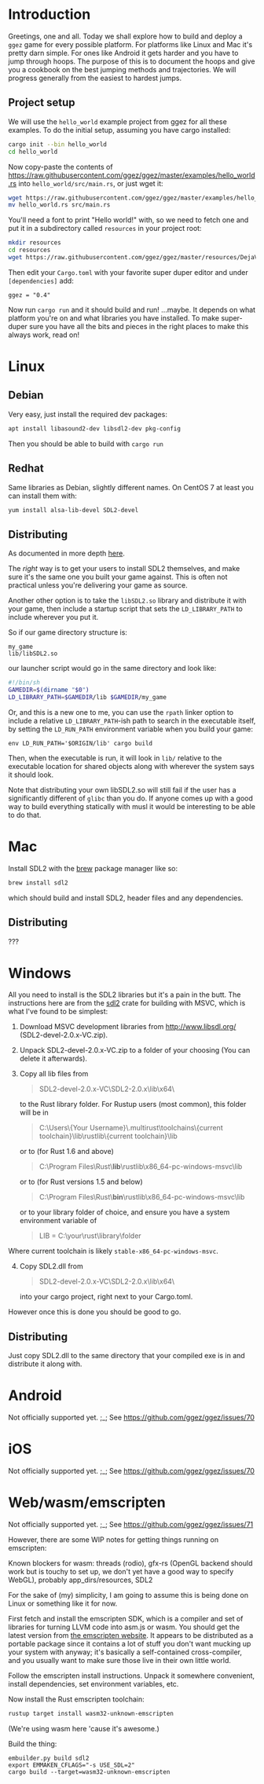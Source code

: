 # Introduction

Greetings, one and all.  Today we shall explore how to build and
deploy a `ggez` game for every possible platform.  For platforms like
Linux and Mac it's pretty darn simple.  For ones like Android it gets
harder and you have to jump through hoops.  The purpose of this is to
document the hoops and give you a cookbook on the best jumping methods
and trajectories.  We will progress generally from the easiest to
hardest jumps.

## Project setup

We will use the `hello_world` example project from ggez for all these
examples.  To do the initial setup, assuming you have cargo installed:

```sh
cargo init --bin hello_world
cd hello_world
```

Now copy-paste the contents of
<https://raw.githubusercontent.com/ggez/ggez/master/examples/hello_world.rs>
into `hello_world/src/main.rs`, or just wget it:

```sh
wget https://raw.githubusercontent.com/ggez/ggez/master/examples/hello_world.rs
mv hello_world.rs src/main.rs
```

You'll need a font to print "Hello world!" with, so we need to fetch one and
put it in a subdirectory called `resources` in your project root:

```sh
mkdir resources
cd resources
wget https://raw.githubusercontent.com/ggez/ggez/master/resources/DejaVuSerif.ttf
```

Then edit your `Cargo.toml` with your favorite super duper editor and under `[dependencies]` add:

```
ggez = "0.4"
```

Now run `cargo run` and it should build
and run!  ...maybe.  It depends on what platform you're on and what
libraries you have installed.  To make super-duper sure you have all
the bits and pieces in the right places to make this always work, read
on!

# Linux

## Debian

Very easy, just install the required dev packages:

```sh
apt install libasound2-dev libsdl2-dev pkg-config
```

Then you should be able to build with `cargo run`

## Redhat

Same libraries as Debian, slightly different names.  On CentOS 7 at least you can install them with:

```sh
yum install alsa-lib-devel SDL2-devel
```

## Distributing

As documented in more depth [here](https://aimlesslygoingforward.com/blog/2014/01/19/bundling-shared-libraries-on-linux/).

The *right* way is to get your users to install SDL2 themselves, and make sure it's the same one you built your game against.  This is often not practical unless you're delivering your game as source.

Another other option is to take the `libSDL2.so` library and distribute it with your game, then include a startup script that sets the `LD_LIBRARY_PATH` to include wherever you put it.

So if our game directory structure is:

```
my_game
lib/libSDL2.so
```

our launcher script would go in the same directory and look like:

```sh
#!/bin/sh
GAMEDIR=$(dirname "$0")
LD_LIBRARY_PATH=$GAMEDIR/lib $GAMEDIR/my_game
```

Or, and this is a new one to me, you can use the `rpath` linker option to include a relative `LD_LIBRARY_PATH`-ish path to search in the executable itself, by setting the `LD_RUN_PATH` environment variable when you build your game:

```
env LD_RUN_PATH='$ORIGIN/lib' cargo build
```

Then, when the executable is run, it will look in `lib/` relative to the executable location for shared objects along with wherever the system says it should look.

Note that distributing your own libSDL2.so will still fail if the user has a significantly different of `glibc` than you do.  If anyone comes up with a good way to build everything statically with musl it would be interesting to be able to do that.

# Mac

Install SDL2 with the [brew](https://brew.sh/) package manager like so:

```sh
brew install sdl2
```

which should build and install SDL2, header files and any dependencies.

## Distributing

???

# Windows

All you need to install is the SDL2 libraries but it's a pain in the butt.  The instructions here are from the [sdl2](https://github.com/AngryLawyer/rust-sdl2#user-content-windows-msvc) crate for building with MSVC, which is what I've found to be simplest:

1. Download MSVC development libraries from http://www.libsdl.org/ (SDL2-devel-2.0.x-VC.zip).
2. Unpack SDL2-devel-2.0.x-VC.zip to a folder of your choosing (You can delete it afterwards).
3. Copy all lib files from
    > SDL2-devel-2.0.x-VC\SDL2-2.0.x\lib\x64\
    
    to the Rust library folder.  For Rustup users (most common), this folder will be in
    > C:\\Users\\{Your Username}\\.multirust\\toolchains\\{current toolchain}\\lib\\rustlib\\{current toolchain}\\lib
    
    or to (for Rust 1.6 and above)
    > C:\\Program Files\\Rust\\**lib**\\rustlib\\x86_64-pc-windows-msvc\\lib

    or to (for Rust versions 1.5 and below)
    > C:\\Program Files\\Rust\\**bin**\\rustlib\\x86_64-pc-windows-msvc\\lib

    or to your library folder of choice, and ensure you have a system environment variable of
    > LIB = C:\your\rust\library\folder

  Where current toolchain is likely `stable-x86_64-pc-windows-msvc`.

4. Copy SDL2.dll from
    > SDL2-devel-2.0.x-VC\SDL2-2.0.x\lib\x64\

    into your cargo project, right next to your Cargo.toml.

However once this is done you should be good to go.

## Distributing

Just copy SDL2.dll to the same directory that your compiled exe is in and distribute it along with.

# Android

Not officially supported yet. ;_; See https://github.com/ggez/ggez/issues/70

# iOS

Not officially supported yet. ;_; See https://github.com/ggez/ggez/issues/70

# Web/wasm/emscripten

Not officially supported yet. ;_; See https://github.com/ggez/ggez/issues/71

However, there are some WIP notes for getting things running on
emscripten:

Known blockers for wasm: threads (rodio), gfx-rs (OpenGL backend
should work but is touchy to set up, we don't yet have a good way to
specify WebGL), probably app_dirs/resources, SDL2

For the sake of (my) simplicity, I am going to assume this is being done on Linux or something like it for now.

First fetch and install the emscripten SDK, which is a compiler and set of libraries for turning LLVM code into asm.js or wasm.  You should get the latest version from [the emscripten website](http://kripken.github.io/emscripten-site/docs/getting_started/downloads.html).  It appears to be distributed as a portable package since it contains a lot of stuff you don't want mucking up your system with anyway; it's basically a self-contained cross-compiler, and you usually want to make sure those live in their own little world.

Follow the emscripten install instructions.  Unpack it somewhere convenient, install dependencies, set environment variables, etc.

Now install the Rust emscripten toolchain:

```sh
rustup target install wasm32-unknown-emscripten
```

(We're using wasm here 'cause it's awesome.)

Build the thing:

```
embuilder.py build sdl2
export EMMAKEN_CFLAGS="-s USE_SDL=2"
cargo build --target=wasm32-unknown-emscripten
```

